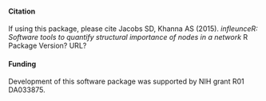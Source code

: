 #### Citation
If using this package, please cite 
Jacobs SD, Khanna AS (2015). *infleunceR: Software tools to quantify structural importance of nodes in a network* R Package Version?  URL?

#### Funding
Development of this software package was supported by NIH grant R01 DA033875.
